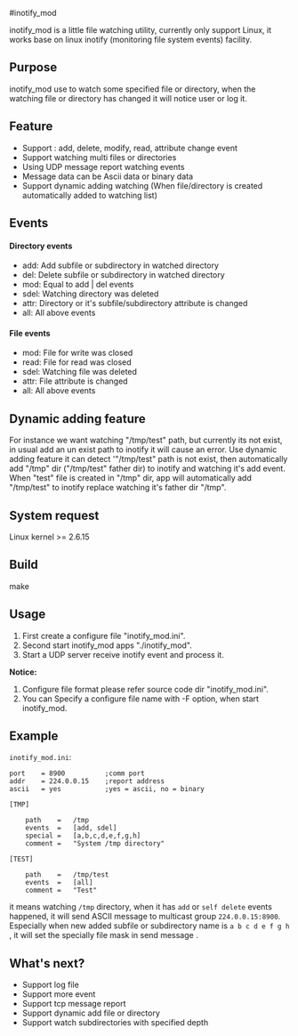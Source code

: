 #inotify_mod

inotify_mod is a little file watching utility, currently only support Linux, it works base on linux inotify (monitoring file system events) facility.

## Purpose

inotify_mod use to watch some specified file or directory, when the watching file or directory has changed it will notice user or log it.

## Feature

- Support : add, delete, modify, read, attribute change event
- Support watching multi files or directories
- Using UDP message report watching events
- Message data can be Ascii data or binary data
- Support dynamic adding watching (When file/directory is created automatically added to watching list)

## Events

#### Directory events

- add:	Add subfile or subdirectory in watched directory 
- del:	Delete subfile or subdirectory in watched directory
- mod:	Equal to add | del events
- sdel:	Watching directory was deleted
- attr: Directory or it's subfile/subdirectory attribute is changed
- all:	All above events

#### File events

- mod:	File for write was closed
- read:	File for read was closed
- sdel:	Watching file was deleted
- attr:	File attribute is changed
- all:	All above events

## Dynamic adding feature

For instance we want watching "/tmp/test" path, but currently its not exist, in usual add an un exist path to inotify it will cause an error. Use dynamic adding feature it can detect '"/tmp/test" path is not exist, then automatically add "/tmp" dir ("/tmp/test" father dir)  to inotify and watching  it's add event. When "test" file  is created in "/tmp" dir, app will automatically  add "/tmp/test" to inotify replace watching it's father dir "/tmp".

## System request

Linux kernel >= 2.6.15

## Build

make

## Usage

1. First create a configure file "inotify_mod.ini".
2. Second start inotify_mod apps "./inotify\_mod".
3. Start a UDP server receive inotify event and process it.

**Notice:** 

1. Configure file format please refer source code dir "inotify_mod.ini".
2. You can Specify a configure file name with -F option, when start inotify_mod.  

## Example

`inotify_mod.ini`:

	port 	= 8900			;comm port
	addr 	= 224.0.0.15	;report address
	ascii	= yes			;yes = ascii, no = binary

	[TMP]
	
		path	=	/tmp
		events	=	[add, sdel]
		special	=	[a,b,c,d,e,f,g,h]
		comment	=	"System /tmp directory"

	[TEST]

		path	=	/tmp/test
		events	=	[all]
		comment	=	"Test"


it means watching `/tmp` directory, when it has `add` or `self delete` events happened, it will send ASCII message to multicast group `224.0.0.15:8900`.  Especially when new added subfile or subdirectory name is `a b c d e f g h` , it will set the specially file mask in send message .




## What's next?
- Support log file
- Support more event
- Support tcp message report 
- Support dynamic add file or directory  
- Support watch subdirectories with specified depth